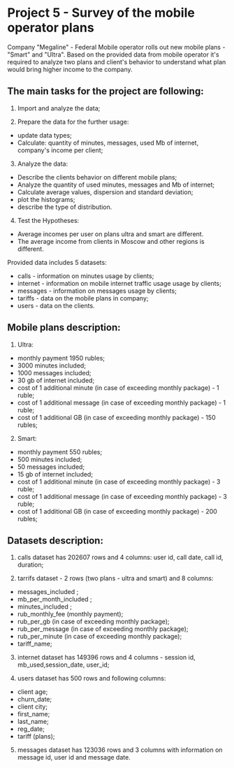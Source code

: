 # Project 5 - Survey of the mobile operator plans

Company "Megaline" - Federal Mobile operator rolls out new mobile plans - "Smart" and "Ultra". Based on the provided data from mobile operator it's required to analyze two plans and client's behavior to understand what plan would bring higher income to the company. 


## The main tasks for the project are following:
1) Import and analyze the data;

2) Prepare the data for the further usage:
- update data types;
- Calculate: quantity of minutes, messages, used Mb of internet, company's income per client;

3) Analyze the data:
- Describe the clients behavior on different mobile plans;
- Analyze the quantity of used minutes, messages and Mb of internet;
- Calculate average values, dispersion and standard deviation;
- plot the histograms;
- describe the type of distribution.

4) Test the Hypotheses:
- Average incomes per user on plans ultra and smart are different.
- The average income from clients in Moscow and other regions is different.


Provided data includes 5 datasets:
- calls - information on minutes usage by clients;
- internet - information on mobile internet traffic usage usage by clients;
- messages - information on messages usage by clients;
- tariffs - data on the mobile plans in company;
- users - data on the clients.

## Mobile plans description:
1) Ultra:
 - monthly payment 1950 rubles;
 - 3000 minutes included;
 - 1000 messages included;
 - 30 gb of internet included;
 - cost of 1 additional minute (in case of exceeding monthly package) -  1 ruble;
 - cost of 1 additional message (in case of exceeding monthly package) -  1 ruble;
 - cost of 1 additional GB (in case of exceeding monthly package) -  150 rubles;

2) Smart:
 - monthly payment 550 rubles;
 - 500 minutes included;
 - 50 messages included;
 - 15 gb of internet included;
 - cost of 1 additional minute (in case of exceeding monthly package) -  3 ruble;
 - cost of 1 additional message (in case of exceeding monthly package) -  3 ruble;
 - cost of 1 additional GB (in case of exceeding monthly package) -  200 rubles;


## Datasets description: 

1) calls dataset has 202607 rows and 4 columns: user id, call date, call id, duration;

2) tarrifs dataset - 2 rows (two plans - ultra and smart) and 8 columns:
- messages_included ;
- mb_per_month_included ;
- minutes_included ;
- rub_monthly_fee (monthly payment);
- rub_per_gb (in case of exceeding monthly package); 
- rub_per_message (in case of exceeding monthly package);
- rub_per_minute (in case of exceeding monthly package);
- tariff_name;

3) internet dataset has 149396 rows and 4 columns - session id, mb_used,session_date, user_id;

4) users dataset has 500 rows and following columns:
- client age;
- churn_date;
- client city;
- first_name;
- last_name;
- reg_date;
- tariff (plans);

5) messages dataset has 123036 rows and 3 columns with information on message id, user id and message date.
